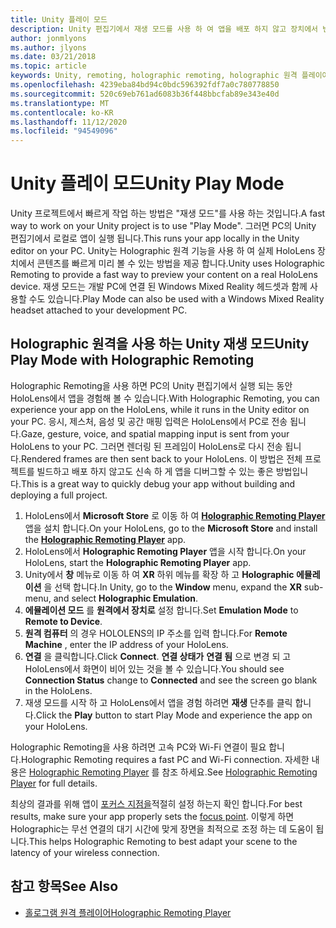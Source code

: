 ```yaml
---
title: Unity 플레이 모드
description: Unity 편집기에서 재생 모드를 사용 하 여 앱을 배포 하지 않고 장치에서 변경 내용을 미리 봅니다.
author: jonmlyons
ms.author: jlyons
ms.date: 03/21/2018
ms.topic: article
keywords: Unity, remoting, holographic remoting, holographic 원격 플레이어
ms.openlocfilehash: 4239eba84bd94c0bdc596392fdf7a0c780778850
ms.sourcegitcommit: 520c69eb761ad6083b36f448bbcfab89e343e40d
ms.translationtype: MT
ms.contentlocale: ko-KR
ms.lasthandoff: 11/12/2020
ms.locfileid: "94549096"
---
```

# <a name="unity-play-mode"></a><span data-ttu-id="c1561-104">Unity 플레이 모드</span><span class="sxs-lookup"><span data-stu-id="c1561-104">Unity Play Mode</span></span>

<span data-ttu-id="c1561-105">Unity 프로젝트에서 빠르게 작업 하는 방법은 "재생 모드"를 사용 하는 것입니다.</span><span class="sxs-lookup"><span data-stu-id="c1561-105">A fast way to work on your Unity project is to use "Play Mode".</span></span> <span data-ttu-id="c1561-106">그러면 PC의 Unity 편집기에서 로컬로 앱이 실행 됩니다.</span><span class="sxs-lookup"><span data-stu-id="c1561-106">This runs your app locally in the Unity editor on your PC.</span></span> <span data-ttu-id="c1561-107">Unity는 Holographic 원격 기능을 사용 하 여 실제 HoloLens 장치에서 콘텐츠를 빠르게 미리 볼 수 있는 방법을 제공 합니다.</span><span class="sxs-lookup"><span data-stu-id="c1561-107">Unity uses Holographic Remoting to provide a fast way to preview your content on a real HoloLens device.</span></span> <span data-ttu-id="c1561-108">재생 모드는 개발 PC에 연결 된 Windows Mixed Reality 헤드셋과 함께 사용할 수도 있습니다.</span><span class="sxs-lookup"><span data-stu-id="c1561-108">Play Mode can also be used with a Windows Mixed Reality headset attached to your development PC.</span></span>

## <a name="unity-play-mode-with-holographic-remoting"></a><span data-ttu-id="c1561-109">Holographic 원격을 사용 하는 Unity 재생 모드</span><span class="sxs-lookup"><span data-stu-id="c1561-109">Unity Play Mode with Holographic Remoting</span></span>

<span data-ttu-id="c1561-110">Holographic Remoting을 사용 하면 PC의 Unity 편집기에서 실행 되는 동안 HoloLens에서 앱을 경험해 볼 수 있습니다.</span><span class="sxs-lookup"><span data-stu-id="c1561-110">With Holographic Remoting, you can experience your app on the HoloLens, while it runs in the Unity editor on your PC.</span></span> <span data-ttu-id="c1561-111">응시, 제스처, 음성 및 공간 매핑 입력은 HoloLens에서 PC로 전송 됩니다.</span><span class="sxs-lookup"><span data-stu-id="c1561-111">Gaze, gesture, voice, and spatial mapping input is sent from your HoloLens to your PC.</span></span> <span data-ttu-id="c1561-112">그러면 렌더링 된 프레임이 HoloLens로 다시 전송 됩니다.</span><span class="sxs-lookup"><span data-stu-id="c1561-112">Rendered frames are then sent back to your HoloLens.</span></span> <span data-ttu-id="c1561-113">이 방법은 전체 프로젝트를 빌드하고 배포 하지 않고도 신속 하 게 앱을 디버그할 수 있는 좋은 방법입니다.</span><span class="sxs-lookup"><span data-stu-id="c1561-113">This is a great way to quickly debug your app without building and deploying a full project.</span></span>
1. <span data-ttu-id="c1561-114">HoloLens에서 **Microsoft Store** 로 이동 하 여 **[Holographic Remoting Player](https://www.microsoft.com/store/p/holographic-remoting-player/9nblggh4sv40)** 앱을 설치 합니다.</span><span class="sxs-lookup"><span data-stu-id="c1561-114">On your HoloLens, go to the **Microsoft Store** and install the **[Holographic Remoting Player](https://www.microsoft.com/store/p/holographic-remoting-player/9nblggh4sv40)** app.</span></span>
2. <span data-ttu-id="c1561-115">HoloLens에서 **Holographic Remoting Player** 앱을 시작 합니다.</span><span class="sxs-lookup"><span data-stu-id="c1561-115">On your HoloLens, start the **Holographic Remoting Player** app.</span></span>
3. <span data-ttu-id="c1561-116">Unity에서 **창** 메뉴로 이동 하 여 **XR** 하위 메뉴를 확장 하 고 **Holographic 에뮬레이션** 을 선택 합니다.</span><span class="sxs-lookup"><span data-stu-id="c1561-116">In Unity, go to the **Window** menu, expand the **XR** sub-menu, and select **Holographic Emulation**.</span></span>
4. <span data-ttu-id="c1561-117">**에뮬레이션 모드** 를 **원격에서 장치로** 설정 합니다.</span><span class="sxs-lookup"><span data-stu-id="c1561-117">Set **Emulation Mode** to **Remote to Device**.</span></span>
5. <span data-ttu-id="c1561-118">**원격 컴퓨터** 의 경우 HOLOLENS의 IP 주소를 입력 합니다.</span><span class="sxs-lookup"><span data-stu-id="c1561-118">For **Remote Machine** , enter the IP address of your HoloLens.</span></span>
6. <span data-ttu-id="c1561-119">**연결** 을 클릭합니다.</span><span class="sxs-lookup"><span data-stu-id="c1561-119">Click **Connect**.</span></span> <span data-ttu-id="c1561-120">**연결 상태가** **연결 됨** 으로 변경 되 고 HoloLens에서 화면이 비어 있는 것을 볼 수 있습니다.</span><span class="sxs-lookup"><span data-stu-id="c1561-120">You should see **Connection Status** change to **Connected** and see the screen go blank in the HoloLens.</span></span>
7. <span data-ttu-id="c1561-121">재생 모드를 시작 하 고 HoloLens에서 앱을 경험 하려면 **재생** 단추를 클릭 합니다.</span><span class="sxs-lookup"><span data-stu-id="c1561-121">Click the **Play** button to start Play Mode and experience the app on your HoloLens.</span></span>

<span data-ttu-id="c1561-122">Holographic Remoting을 사용 하려면 고속 PC와 Wi-Fi 연결이 필요 합니다.</span><span class="sxs-lookup"><span data-stu-id="c1561-122">Holographic Remoting requires a fast PC and Wi-Fi connection.</span></span> <span data-ttu-id="c1561-123">자세한 내용은 [Holographic Remoting Player](../platform-capabilities-and-apis/holographic-remoting-player.md) 를 참조 하세요.</span><span class="sxs-lookup"><span data-stu-id="c1561-123">See [Holographic Remoting Player](../platform-capabilities-and-apis/holographic-remoting-player.md) for full details.</span></span>

<span data-ttu-id="c1561-124">최상의 결과를 위해 앱이 [포커스 지점을](focus-point-in-unity.md)적절히 설정 하는지 확인 합니다.</span><span class="sxs-lookup"><span data-stu-id="c1561-124">For best results, make sure your app properly sets the [focus point](focus-point-in-unity.md).</span></span> <span data-ttu-id="c1561-125">이렇게 하면 Holographic는 무선 연결의 대기 시간에 맞게 장면을 최적으로 조정 하는 데 도움이 됩니다.</span><span class="sxs-lookup"><span data-stu-id="c1561-125">This helps Holographic Remoting to best adapt your scene to the latency of your wireless connection.</span></span>

## <a name="see-also"></a><span data-ttu-id="c1561-126">참고 항목</span><span class="sxs-lookup"><span data-stu-id="c1561-126">See Also</span></span>
* [<span data-ttu-id="c1561-127">홀로그램 원격 플레이어</span><span class="sxs-lookup"><span data-stu-id="c1561-127">Holographic Remoting Player</span></span>](../platform-capabilities-and-apis/holographic-remoting-player.md)
